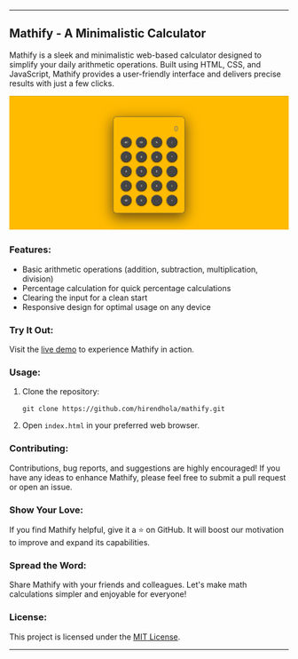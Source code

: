 
---

## Mathify - A Minimalistic Calculator

Mathify is a sleek and minimalistic web-based calculator designed to simplify your daily arithmetic operations. Built using HTML, CSS, and JavaScript, Mathify provides a user-friendly interface and delivers precise results with just a few clicks.

![Mathify Screenshot](screenshot.png)

### Features:

- Basic arithmetic operations (addition, subtraction, multiplication, division)
- Percentage calculation for quick percentage calculations
- Clearing the input for a clean start
- Responsive design for optimal usage on any device

### Try It Out:

Visit the [live demo](https://hirendhola.github.io/Mathify/) to experience Mathify in action.

### Usage:

1. Clone the repository:
   ```shell
   git clone https://github.com/hirendhola/mathify.git
   ```

2. Open `index.html` in your preferred web browser.

### Contributing:

Contributions, bug reports, and suggestions are highly encouraged! If you have any ideas to enhance Mathify, please feel free to submit a pull request or open an issue.

### Show Your Love:

If you find Mathify helpful, give it a ⭐️ on GitHub. It will boost our motivation to improve and expand its capabilities.

### Spread the Word:

Share Mathify with your friends and colleagues. Let's make math calculations simpler and enjoyable for everyone!

### License:

This project is licensed under the [MIT License](LICENSE).

---

